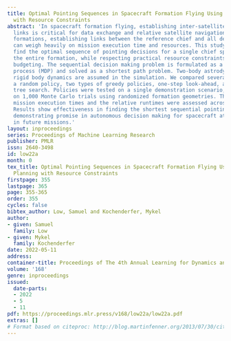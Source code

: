 ```yaml
---
title: Optimal Pointing Sequences in Spacecraft Formation Flying Using Online Planning
  with Resource Constraints
abstract: 'In spacecraft formation flying, establishing inter-satellite communication
  links is critical for data exchange and relative satellite navigation. In large
  formations, establishing links between the reference chief and all deputy satellites
  can weigh heavily on mission execution time and resources. This study strives to
  find the optimal sequence of pointing decisions for a single chief spacecraft to
  the entire formation, while respecting practical resource constraints such as power
  budgeting. The sequential decision making problem is formulated as a Markov decision
  process (MDP) and solved as a shortest path problem. Two-body astrodynamics and
  rigid body dynamics are assumed in the simulation. We compared several policies:
  a random policy, two types of greedy policies, one-step look-ahead, and forward
  tree search. Policies were tested on a single demonstration scenario, and then tested
  on 1,000 Monte Carlo trials using randomized formation geometries. The total pointing
  mission execution times and the relative runtimes were assessed across these policies.
  Results show effectiveness in finding the shortest sequential pointing sequence,
  demonstrating promise in autonomous decision making for spacecraft attitude control
  in future missions.'
layout: inproceedings
series: Proceedings of Machine Learning Research
publisher: PMLR
issn: 2640-3498
id: low22a
month: 0
tex_title: Optimal Pointing Sequences in Spacecraft Formation Flying Using Online
  Planning with Resource Constraints
firstpage: 355
lastpage: 365
page: 355-365
order: 355
cycles: false
bibtex_author: Low, Samuel and Kochenderfer, Mykel
author:
- given: Samuel
  family: Low
- given: Mykel
  family: Kochenderfer
date: 2022-05-11
address:
container-title: Proceedings of The 4th Annual Learning for Dynamics and Control Conference
volume: '168'
genre: inproceedings
issued:
  date-parts:
  - 2022
  - 5
  - 11
pdf: https://proceedings.mlr.press/v168/low22a/low22a.pdf
extras: []
# Format based on citeproc: http://blog.martinfenner.org/2013/07/30/citeproc-yaml-for-bibliographies/
---
```

